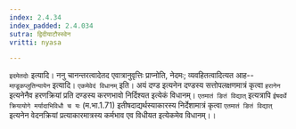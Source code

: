 ```yaml
---
index: 2.4.34
index_padded: 2.4.034
sutra: द्विदीयाटौस्स्वेन
vritti: nyasa

---
```

`इदमेतदोः` इत्यादि। ननु चानन्तरत्वादेतद एवात्रानुवृत्तिः प्राप्नोति, नेदमः; व्यवहितत्वादित्यत आह-- `मण़्डूकप्लुतिन्यायेन` इत्यादि। `एकमेवेदं विधानम्` इति। अयं दण्ड इत्यनेन दण्डस्य सत्तोपलक्षणमात्रं कृत्वा `हरानेन` इत्यनेनैव हरणक्रियां प्रति दण्डस्य करणभावो निर्दिश्यत इत्येकं विधानम्। `एतमातं ङितं विद्यात्` इत्यत्रापि `ईषदर्थे क्रियायोगे मर्यादाभिविधौ च यः` (म.भा.1.71) इतीषदाद्यर्थस्याकारस्य निर्देशामात्रं कृत्वा `एतमातं ङितं विद्यात्` इत्यनेन वेदनक्रियां प्रत्याकारमात्रस्य कर्मभाव एव विधीयत इत्येकमेव विधानम्।।